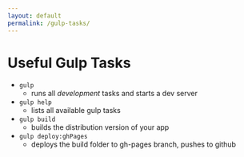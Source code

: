 ```yaml
---
layout: default
permalink: /gulp-tasks/
---
```


# Useful Gulp Tasks

* ```gulp```
  * runs all *development* tasks and starts a dev server
* ```gulp help```
  * lists all available gulp tasks
* ```gulp build```
  * builds the distribution version of your app
* ```gulp deploy:ghPages```
  * deploys the build folder to gh-pages branch, pushes to github
